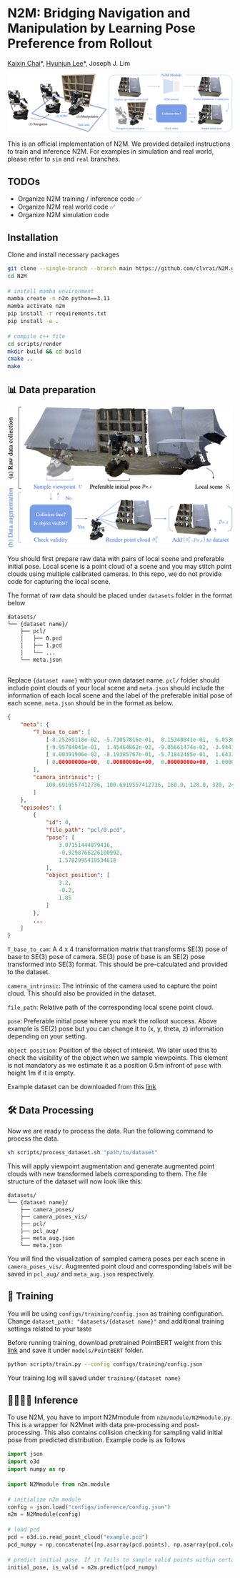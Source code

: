 # N2M: Bridging Navigation and Manipulation by Learning Pose Preference from Rollout
<p><a href="https://cckaixin.github.io/myWebsite/">Kaixin Chai</a>*, <a href="https://hjl1013.github.io">Hyunjun Lee</a>*, Joseph J. Lim</p>

![System Overview](doc/System_Overview.png)

This is an official implementation of N2M. We provided detailed instructions to train and inference N2M. For examples in simulation and real world, please refer to `sim` and `real` branches.

## TODOs
- Organize N2M training / inference code ✅
- Organize N2M real world code ✅
- Organize N2M simulation code 

## Installation
Clone and install necessary packages
```bash
git clone --single-branch --branch main https://github.com/clvrai/N2M.git
cd N2M

# install mamba environment
mamba create -n n2m python==3.11
mamba activate n2m
pip install -r requirements.txt
pip install -e .

# compile c++ file
cd scripts/render
mkdir build && cd build
cmake ..
make
```

## 📊 Data preparation

![Data Preparation](doc/Data_Preparation.png)

You should first prepare raw data with pairs of local scene and preferable initial pose. Local scene is a point cloud of a scene and you may stitch point clouds using multiple calibrated cameras. In this repo, we do not provide code for capturing the local scene.

The format of raw data should be placed under `datasets` folder in the format below
```
datasets/
└── {dataset name}/
    ├── pcl/
    │   ├── 0.pcd
    │   ├── 1.pcd
    │   └── ...
    └── meta.json
    
```
Replace `{dataset name}` with your own dataset name. `pcl/` folder should include point clouds of your local scene and `meta.json` should include the information of each local scene and the label of the preferable initial pose of each scene. `meta.json` should be in the format as below.
```json
{
    "meta": {
        "T_base_to_cam": [
            [-8.25269110e-02, -5.73057816e-01,  8.15348841e-01,  6.05364230e-04],
            [-9.95784041e-01,  1.45464862e-02, -9.05661474e-02, -3.94417736e-02],
            [ 4.00391906e-02, -8.19385767e-01, -5.71842485e-01,  1.64310488e-00],
            [ 0.00000000e+00,  0.00000000e+00,  0.00000000e+00,  1.00000000e+00]
        ],
        "camera_intrinsic": [
            100.6919557412736, 100.6919557412736, 160.0, 120.0, 320, 240
        ]
    },
    "episodes": [
        {
            "id": 0,
            "file_path": "pcl/0.pcd",
            "pose": [
                3.07151444879416,
                -0.9298766226100992,
                1.5782995419534618
            ],
            "object_position": [
                3.2,
                -0.2,
                1.85
            ]
        },
        ...
    ]
}
```
`T_base_to_cam`: A 4 x 4 transformation matrix that transforms SE(3) pose of base to SE(3) pose of camera. SE(3) pose of base is an SE(2) pose transformed into SE(3) format. This should be pre-calculated and provided to the dataset.

`camera_intrinsic`: The intrinsic of the camera used to capture the point cloud. This should also be provided in the dataset.

`file_path`: Relative path of the corresponding local scene point cloud.

`pose`: Preferable initial pose where you mark the rollout success. Above example is SE(2) pose but you can change it to (x, y, theta, z) information depending on your setting.

`object position`: Position of the object of interest. We later used this to check the visibility of the object when we sample viewpoints. This element is not mandatory as we estimate it as a position 0.5m infront of `pose` with height 1m if it is empty.

Example dataset can be downloaded from this <a href="https://drive.google.com/file/d/1Qd7ImoUXLwbmB8Or8aRH7oPP8tn6YAdf/view?usp=sharing">link</a>

## 🛠️ Data Processing
Now we are ready to process the data. Run the following command to process the data.
```bash
sh scripts/process_dataset.sh "path/to/dataset"
```
This will apply viewpoint augmentation and generate augmented point clouds with new transformed labels corresponding to them. The file structure of the dataset will now look like this:
```
datasets/
└── {dataset name}/
    ├── camera_poses/
    ├── camera_poses_vis/
    ├── pcl/
    ├── pcl_aug/
    ├── meta_aug.json
    └── meta.json
```
You will find the visualization of sampled camera poses per each scene in `camera_poses_vis/`. Augmented point cloud and corresponding labels will be saved in `pcl_aug/` and `meta_aug.json` respectively.

## 🚀 Training
You will be using `configs/training/config.json` as training configuration. Change `dataset_path: "datasets/{dataset name}"` and additional training settings related to your taste

Before running training, download pretrained PointBERT weight from this <a href="https://drive.google.com/file/d/1NquLPcZQcjh4C69EfZLuVlxgVtd6nTf0/view?usp=sharing">link</a> and save it under `models/PointBERT` folder.
```bash
python scripts/train.py --config configs/training/config.json
```
Your training log will saved under `training/{dataset name}`

## 🏃🏻‍♂️‍➡️ Inference
To use N2M, you have to import N2Mmodule from `n2m/module/N2Mmodule.py`. This is a wrapper for N2Mnet with data pre-processing and post-processing. This also contains collision checking for sampling valid initial pose from predicted distribution. Example code is as follows
```python
import json
import o3d
import numpy as np

import N2Mmodule from n2m.module

# initialize n2m module
config = json.load("configs/inference/config.json")
n2m = N2Mmodule(config)

# load pcd
pcd = o3d.io.read_point_cloud("example.pcd")
pcd_numpy = np.concatenate([np.asarray(pcd.points), np.asarray(pcd.colors)], axis=1)

# predict initial pose. If it fails to sample valid points within certain number of trial, is_valid will return False. Otherwise, is_valid will be True
initial_pose, is_valid = n2m.predict(pcd_numpy)
```